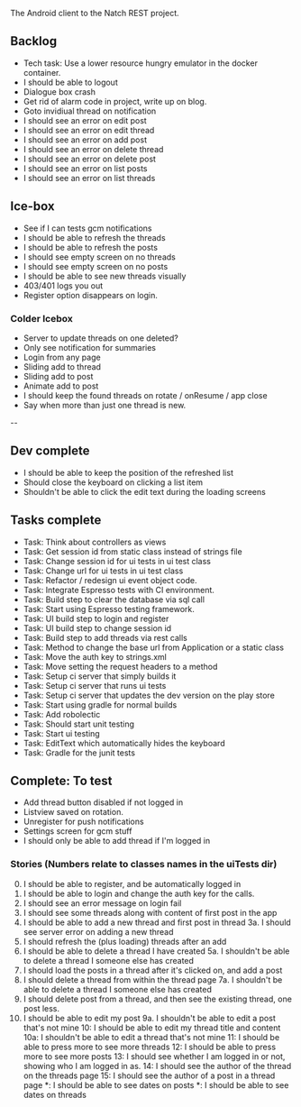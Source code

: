The Android client to the Natch REST project.

## Backlog  

* Tech task: Use a lower resource hungry emulator in the docker container.
* I should be able to logout
* Dialogue box crash
* Get rid of alarm code in project, write up on blog.
* Goto invidiual thread on notification
* I should see an error on edit post 
* I should see an error on edit thread 
* I should see an error on add post 
* I should see an error on delete thread
* I should see an error on delete post 
* I should see an error on list posts
* I should see an error on list threads 

## Ice-box

* See if I can tests gcm notifications
* I should be able to refresh the threads
* I should be able to refresh the posts 
* I should see empty screen on no threads
* I should see empty screen on no posts 
* I should be able to see new threads visually
* 403/401 logs you out
* Register option disappears on login.

### Colder Icebox

* Server to update threads on one deleted?
* Only see notification for summaries
* Login from any page
* Sliding add to thread 
* Sliding add to post
* Animate add to post
* I should keep the found threads on rotate / onResume / app close
* Say when more than just one thread is new.

--

## Dev complete

* I should be able to keep the position of the refreshed list
* Should close the keyboard on clicking a list item
* Shouldn't be able to click the edit text during the loading screens

## Tasks complete

* Task: Think about controllers as views
* Task: Get session id from static class instead of strings file
* Task: Change session id for ui tests in ui test class
* Task: Change url for ui tests in ui test class
* Task: Refactor / redesign ui event object code.
* Task: Integrate Espresso tests with CI environment.
* Task: Build step to clear the database via sql call
* Task: Start using Espresso testing framework.
* Task: UI build step to login and register
* Task: UI build step to change session id
* Task: Build step to add threads via rest calls
* Task: Method to change the base url from Application or a static class
* Task: Move the auth key to strings.xml
* Task: Move setting the request headers to a method
* Task: Setup ci server that simply builds it
* Task: Setup ci server that runs ui tests
* Task: Setup ci server that updates the dev version on the play store
* Task: Start using gradle for normal builds
* Task: Add robolectic
* Task: Should start unit testing
* Task: Start ui testing
* Task: EditText which automatically hides the keyboard
* Task: Gradle for the junit tests

## Complete: To test

* Add thread button disabled if not logged in
* Listview saved on rotation.
* Unregister for push notifications
* Settings screen for gcm stuff
* I should only be able to add thread if I'm logged in

### Stories (Numbers relate to classes names in the uiTests dir)

00.  I should be able to register, and be automatically logged in
0.   I should be able to login and change the auth key for the calls.
0.   I should see an error message on login fail
1.   I should see some threads along with content of first post in the app
3.   I should be able to add a new thread and first post in thread
3a.  I should see server error on adding a new thread
4.   I should refresh the (plus loading) threads after an add
5.   I should be able to delete a thread I have created 
5a.  I shouldn't be able to delete a thread I someone else has created 
6.   I should load the posts in a thread after it's clicked on, and add a post
7.   I should delete a thread from within the thread page
7a.  I shouldn't be able to delete a thread I someone else has created 
8.   I should delete post from a thread, and then see the existing thread, one post less.
9.   I should be able to edit my post
9a.  I shouldn't be able to edit a post that's not mine
10:  I should be able to edit my thread title and content
10a: I shouldn't be able to edit a thread that's not mine
11:  I should be able to press more to see more threads
12:  I should be able to press more to see more posts 
13:  I should see whether I am logged in or not, showing who I am logged in as.
14:  I should see the author of the thread on the threads page
15:  I should see the author of a post in a thread page
*:   I should be able to see dates on posts
*:   I should be able to see dates on threads
